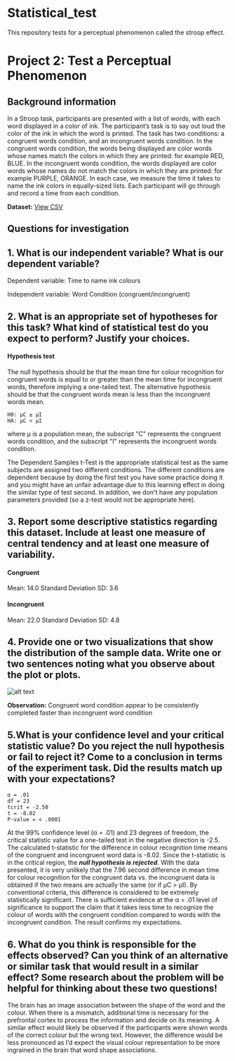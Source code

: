 # Statistical_test 
This repository tests for a perceptual phenomenon called the stroop effect.

# Project 2: Test a Perceptual Phenomenon 
## Background information
In a Stroop task, participants are presented with a list of words, with each word displayed in a color of ink. The participant’s task is to say out loud the color of the ink in which the word is printed. The task has two conditions: a congruent words condition, and an incongruent words condition. In the congruent words condition, the words being displayed are color words whose names match the colors in which they are printed: for example RED, BLUE. In the incongruent words condition, the words displayed are color words whose names do not match the colors in which they are printed: for example PURPLE, ORANGE. In each case, we measure the time it takes to name the ink colors in equally-sized lists. Each participant will go through and record a time from each condition.

**Dataset:** <a href="https://github.com/raghunandepu/UD_MLFND_P2/blob/master/stroopdata.csv">View CSV</a>

## Questions for investigation

## 1. What is our independent variable? What is our dependent variable? 
 
Dependent variable: Time to name ink colours

Independent variable: Word Condition (congruent/incongruent)


## 2. What is an appropriate set of hypotheses for this task? What kind of statistical test do you expect to perform? Justify your choices.

#### Hypothesis test
The null hypothesis should be that the mean time for colour recognition for congruent words is equal to or greater than the mean time for incongruent words, therefore implying a one-tailed test. The alternative hypothesis should be that the congruent words mean is less than the incongruent words mean. 
```
H0: μC ≥ μI 
HA: μC < μI 
```
where μ is a population mean, the subscript "C" represents the congruent words condition, and the subscript "I" represents the incongruent words condition. 

The Dependent Samples t-Test is the appropriate statistical test as the same subjects are assigned two different conditions. The different conditions are dependent because by doing the first test you have some practice doing it and you might have an unfair advantage due to this learning effect in doing the similar type of test second. In addition, we don't have any population parameters provided (so a z-test would not be appropriate here).

## 3. Report some descriptive statistics regarding this dataset. Include at least one measure of central tendency and at least one measure of variability.
#### Congruent
Mean: 14.0
Standard Deviation SD: 3.6
#### Incongruent
Mean: 22.0
Standard Deviation SD: 4.8

## 4. Provide one or two visualizations that show the distribution of the sample data. Write one or two sentences noting what you observe about the plot or plots.

![alt text](https://github.com/raghunandepu/UD_MLFND_P2/blob/master/Completion-plot.PNG)

**Observation:** Congruent word condition appear to be consistently completed faster than incongruent  word condition


## 5.What is your confidence level and your critical statistic value? Do you reject the null hypothesis or fail to reject it? Come to a conclusion in terms of the experiment task. Did the results match up with your expectations?

```
α = .01 
df = 23 
tcrit = -2.50 
t = -8.02 
P-value = < .0001 
```

At the 99% confidence level (α = .01) and 23 degrees of freedom, the critical statistic value for a one-tailed test in the negative direction is -2.5. The calculated t-statistic for the difference in colour recognition time means of the congruent and incongruent word data is -8.02. Since the t-statistic is in the critical region, the ***null hypothesis is rejected***. With the data presented, it is very unlikely that the 7.96 second difference in mean time for colour recognition for the congruent data vs. the incongruent data is obtained if the two means are actually the same (or if μC > μI). By conventional criteria, this difference is considered to be extremely statistically significant. 
There is sufficient evidence at the α = .01 level of significance to support the claim that it takes less time to recognize the colour of words with the congruent condition compared to words with the incongruent condition. The result confirms my expectations.

## 6. What do you think is responsible for the effects observed? Can you think of an alternative or similar task that would result in a similar effect? Some research about the problem will be helpful for thinking about these two questions!

The brain has an image association between the shape of the word and the colour. When there is a mismatch, additional time is necessary for the prefrontal cortex to process the information and decide on its meaning.
A similar effect would likely be observed if the participants were shown words of the correct colour but the wrong text.  However, the difference would be less pronounced as I’d expect the visual colour representation to be more ingrained in the brain that word shape associations.
